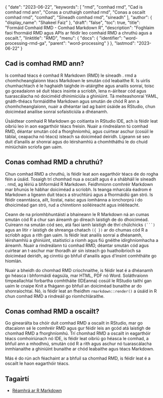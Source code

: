 {
  "date": "2023-06-22",
  "keywords": [
"rmd",
"comhad rmd",
"Cad is comhad rmd ann",
"Conas a cruthaigh comhad rmd",
"Conas a oscailt comhad rmd",
"comhad",
"Síneadh comhad rmd",
"síneadh"
],
  "author": {
    "display_name": "Shakeel Faiz"
},
  "draft": "false",
  "toc": true,
  "title": "Formáid Comhaid RMD - Comhad Markdown R",
  "description": "Foghlaim faoi fhormáid RMD agus APIs ar féidir leo comhaid RMD a chruthú agus a oscailt.",
  "linktitle": "RMD",
  "menu": {
    "docs": {
      "identifier": "word-processing-rmd-ga",
      "parent": "word-processing"
}
},
  "lastmod": "2023-06-22"
}

## Cad is comhad RMD ann?

Is comhad téacs é comhad R Markdown (RMD) le síneadh . rmd a chomhcheanglaíonn téacs Markdown le smután cód leabaithe R. Is uirlis chumhachtach é le haghaidh taighde in-atáirgthe agus anailís sonraí, toisc go gceadaíonn sé duit téacs insinte a scríobh, lena n-áirítear cód agus tuarascálacha nó doiciméid dhinimiciúla a ghiniúint. Tá meiteashonraí YAML, gnáth-théacs formáidithe Markdown agus smután de chód R ann a chomhcheanglaíonn, nuair a dhéantar iad ag baint úsáide as RStudio, chun doiciméad anailíse sonraí sofaisticiúla a dhéanamh.

Úsáidtear comhaid R Markdown go coitianta in RStudio IDE, ach is féidir leat oibriú leo in aon eagarthóir téacs freisin. Nuair a rindreálann tú comhad RMD, déantar smután cód a fhorghníomhú, agus cuirtear aschur (cosúil le táblaí, ceapacha nó téacs) isteach sa doiciméad deiridh. Ligeann sé seo duit d’anailís ar shonraí agus do léirshamhlú a chomhtháthú le do chuid míniúcháin scríofa gan uaim.

## Conas comhad RMD a chruthú?

Chun comhad RMD a chruthú, is féidir leat aon eagarthóir téacs de do rogha féin a úsáid. Tosaigh trí chomhad nua a oscailt agus é a shábháil le síneadh . rmd, ag léiriú a bhformáid R Markdown. Feidhmíonn comhréir Markdown mar bhunús le hábhar doiciméad a scríobh. Is teanga mharcála éadrom é Markdown a ligeann duit téacs a struchtúrú agus a fhormáidiú gan stró. Is féidir ceanntásca, ailt, liostaí, naisc agus íomhánna a ionchorprú i do dhoiciméad gan stró, rud a chinntíonn soiléireacht agus inléiteacht.

Ceann de na príomhbhuntáistí a bhaineann le R Markdown ná an cumas smután cód R a chur san áireamh go díreach laistigh de do dhoiciméad. Cuireann na smután cód seo, atá faoi iamh laistigh de thrí chúlchicks `(```)` agus an litir `r` laistigh de shreanga chatach `({ })` ar do chumas cód R a scríobh agus a rith gan uaim. Is féidir leat anailís sonraí a dhéanamh, léirshamhlú a ghiniúint, staitisticí a ríomh agus fiú gnéithe idirghníomhacha a áireamh. Nuair a rindreálann tú comhad RMD, déantar smután cód agus cuirtear an t-aschur mar thoradh air sin isteach go huathoibríoch sa doiciméad deiridh, ag cinntiú go bhfuil d'anailís agus d'insint comhtháite go hiomlán.

Nuair a bheidh do chomhad RMD críochnaithe, is féidir leat é a dhéanamh go héasca i bhformáidí éagsúla, mar HTML, PDF nó Word. Soláthraíonn timpeallachtaí forbartha comhtháite (IDEanna) cosúil le RStudio taithí gan uaim le cnaipe Knit a fhágann go bhfuil an doiciméad bunaithe ar do shonraíochtaí. Nó, is féidir leat an fheidhm `rmarkdown::render()` a úsáid in R chun comhad RMD a rindreáil go ríomhchláraithe.

## Conas comhad RMD a oscailt?

Go ginearálta ba chóir duit comhad RMD a oscailt in RStudio, mar go dtacaíonn sé le comhréir RMD agus gur féidir leis an gcód atá laistigh de chomhad RMD a fhorghníomhú. Trí chomhad RMD a oscailt in eagarthóir téacs comhoiriúnach nó IDE, is féidir leat oibriú go héasca le comhad, a bhfuil ann a mhodhnú, smután cód R a rith agus aschur nó tuarascálacha inmhianaithe a ghiniúint bunaithe ar chód leabaithe agus téacs Markdown.

Más é do rún ach féachaint ar a bhfuil sa chomhad RMD, is féidir leat é a oscailt le haon eagarthóir téacs.

## Tagairtí
* [Réamhrá ar R Markdown](https://rmarkdown.rstudio.com/articles_intro.html)


